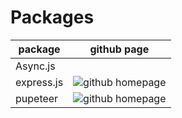 **Packages**
====
package|             github page |
------------ | ------------
Async.js |
express.js | ![github homepage](https://github.com/expressjs/express)|
pupeteer |  ![github homepage](https://github.com/puppeteer/puppeteer/)|

